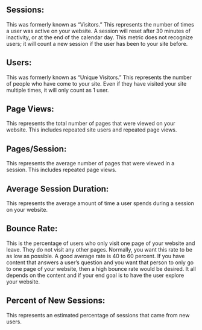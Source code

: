 ## Sessions:
This was formerly known as “Visitors.” This represents the number of times a user was active on your website. A session will reset after 30 minutes of inactivity, or at the end of the calendar day. This metric does not recognize users; it will count a new session if the user has been to your site before.

## Users:
This was formerly known as “Unique Visitors.” This represents the number of people who have come to your site. Even if they have visited your site multiple times, it will only count as 1 user.

## Page Views:
This represents the total number of pages that were viewed on your website. This includes repeated site users and repeated page views.

## Pages/Session:
This represents the average number of pages that were viewed in a session. This includes repeated page views.

## Average Session Duration:
This represents the average amount of time a user spends during a session on your website.

## Bounce Rate:
This is the percentage of users who only visit one page of your website and leave. They do not visit any other pages. Normally, you want this rate to be as low as possible. A good average rate is 40 to 60 percent. If you have content that answers a user’s question and you want that person to only go to one page of your website, then a high bounce rate would be desired. It all depends on the content and if your end goal is to have the user explore your website.

## Percent of New Sessions:
This represents an estimated percentage of sessions that came from new users.
